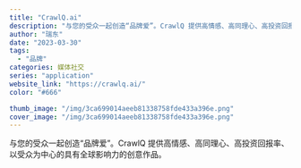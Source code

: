 ```yaml
---
title: "CrawlQ.ai"
description: "与您的受众一起创造“品牌爱”。CrawlQ 提供高情感、高同理心、高投资回报率、以受众为中心的具有全球影响力的创意作品。"
author: "瑞东"
date: "2023-03-30"
tags:
  - "品牌"
categories: 媒体社交
series: "application"
website_link: "https://crawlq.ai/"
color: "#666"

thumb_image: "/img/3ca699014aeeb81338758fde433a396e.png"
cover_image: "/img/3ca699014aeeb81338758fde433a396e.png"
---
```


与您的受众一起创造“品牌爱”。CrawlQ 提供高情感、高同理心、高投资回报率、以受众为中心的具有全球影响力的创意作品。